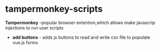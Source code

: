# tampermonkey-scripts
**Tampermonkey** -popular browser extention,which allows make javascrip injections to run user scripts 
* **add buttons** - adds js buttons to read and write csv file to populate vue.js forms